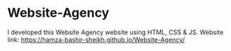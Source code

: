 # Website-Agency
I developed this Website Agency website using HTML, CSS &amp; JS.
Website link: https://hamza-bashir-sheikh.github.io/Website-Agency/
